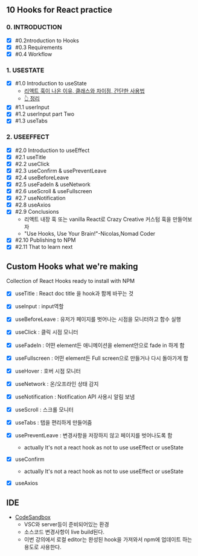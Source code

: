 ##  10 Hooks for React practice

### 0. INTRODUCTION 

- [x] \#0.2ntroduction to Hooks </br>
- [x] \#0.3 Requirements </br>
- [x] \#0.4 Workflow </br>

###  1. USESTATE

- [x] \#1.0 Introduction to useState  </br>
  - [리액트 훅이 나온 이유, 클래스와 차이점, 간단한 사용법](https://www.youtube.com/watch?v=yS-BU6eYUDE)
  - [👆 정리](https://github.com/JungSWon/JavaScript/blob/master/05_01_React-by-Nomad/03-01.React-Hook-Intro.md)
- [x] \#1.1 userInput  </br>
- [x] \#1.2 userInput part Two </br>
- [x] \#1.3 useTabs </br>

### 2. USEEFFECT
- [x] \#2.0 Introduction to useEffect
- [x] \#2.1 useTitle
- [x] \#2.2 useClick
- [x] \#2.3 useConfirm & usePreventLeave
- [x] \#2.4 useBeforeLeave
- [x] \#2.5 useFadeIn & useNetwork
- [x] \#2.6 useScroll & useFullscreen
- [x] \#2.7 useNotification
- [x] \#2.8 useAxios
- [x] \#2.9 Conclusions
    - 리액트 내장 훅 또는 vanilla React로 Crazy Creative 커스텀 훅을 만들어보자
    - "Use Hooks, Use Your Brain!"-Nicolas,Nomad Coder  
- [x] \#2.10 Publishing to NPM
- [x] \#2.11 That to learn next 

## Custom Hooks what we're making 

Collection of React Hooks ready to install with NPM

- [x] useTitle : React doc title 을 hook과 함께 바꾸는 것 
- [x] useInput : input역할
- [x] useBeforeLeave : 유저가 페이지를 벗어나는 시점을 모니터하고 함수 실행 
- [x] useClick : 클릭 시점 모니터
- [x] useFadeIn : 어떤 element든 애니메이션을 element안으로 fade in 하게 함 
- [x] useFullscreen : 어떤 element든 Full screen으로 만들거나 다시 돌아가게 함 
- [x] useHover : 호버 시점 모니터 
- [x] useNetwork : 온/오프라인 상태 감지  
- [x] useNotification : Notification API 사용시 알림 보냄 
- [x] useScroll : 스크롤 모니터 
- [x] useTabs : 탭을 편리하게 만들어줌 
- [x] usePreventLeave : 변경사항을 저장하지 않고 페이지를 벗어나도록 함
    - actually It's not a react hook as not to use useEffect or useState 
- [x] useConfirm 
    - actually It's not a react hook as not to use useEffect or useState
- [x] useAxios 



##  IDE

- [CodeSandbox](https://codesandbox.io/index2)
    - VSC와 server등이 준비되어있는 환경
    - 소스코드 변경사항이 live build된다.  
    - 이번 강의에서 로컬 editor는 완성된 hook을 가져와서 npm에 업데이트 하는 용도로 사용한다.  
